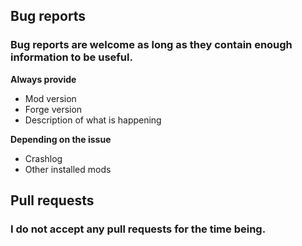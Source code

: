 ## Bug reports
### Bug reports are welcome as long as they contain enough information to be useful.

**Always provide**
- Mod version
- Forge version
- Description of what is happening

**Depending on the issue**
- Crashlog
- Other installed mods

## Pull requests
### I do not accept any pull requests for the time being.
